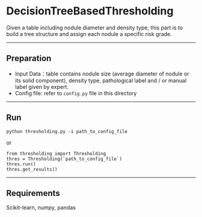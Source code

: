 # DecisionTreeBasedThresholding

Given a table including nodule diameter and density type, this part is to build a tree structure and assign each nodule a specific risk grade.

-------------------------------
## Preparation

- Input Data：table contains nodule size (average diameter of nodule or its solid component), density type, pathological label and / or manual label given by expert. 
- Config file: refer to `config.py` file in this directory

-------------------------------
## Run
```
python thresholding.py -i path_to_config_file
```
or
```
from thresholding import Thresholding
thres = Thresholding(`path_to_config_file`)
thres.run()
thres.get_results()
```

-------------------------------
## Requirements
Scikit-learn, numpy, pandas
